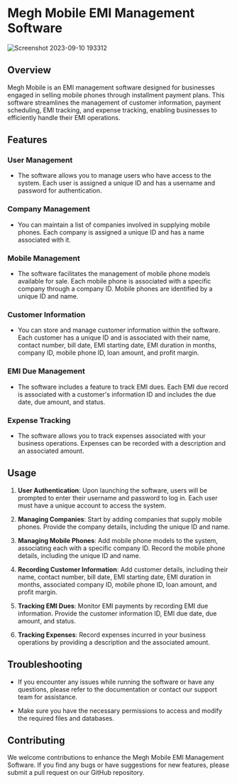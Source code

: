 # Megh Mobile EMI Management Software

![Screenshot 2023-09-10 193312](https://github.com/Jhaveri-Jeet/Megh-Mobile/assets/114752089/33c23533-a8b4-4062-a763-06c8211879a0)

## Overview

Megh Mobile is an EMI management software designed for businesses engaged in selling mobile phones through installment payment plans. This software streamlines the management of customer information, payment scheduling, EMI tracking, and expense tracking, enabling businesses to efficiently handle their EMI operations.

## Features

### User Management

- The software allows you to manage users who have access to the system. Each user is assigned a unique ID and has a username and password for authentication.

### Company Management

- You can maintain a list of companies involved in supplying mobile phones. Each company is assigned a unique ID and has a name associated with it.

### Mobile Management

- The software facilitates the management of mobile phone models available for sale. Each mobile phone is associated with a specific company through a company ID. Mobile phones are identified by a unique ID and name.

### Customer Information

- You can store and manage customer information within the software. Each customer has a unique ID and is associated with their name, contact number, bill date, EMI starting date, EMI duration in months, company ID, mobile phone ID, loan amount, and profit margin.

### EMI Due Management

- The software includes a feature to track EMI dues. Each EMI due record is associated with a customer's information ID and includes the due date, due amount, and status.

### Expense Tracking

- The software allows you to track expenses associated with your business operations. Expenses can be recorded with a description and an associated amount.

## Usage

1. **User Authentication**: Upon launching the software, users will be prompted to enter their username and password to log in. Each user must have a unique account to access the system.

2. **Managing Companies**: Start by adding companies that supply mobile phones. Provide the company details, including the unique ID and name.

3. **Managing Mobile Phones**: Add mobile phone models to the system, associating each with a specific company ID. Record the mobile phone details, including the unique ID and name.

4. **Recording Customer Information**: Add customer details, including their name, contact number, bill date, EMI starting date, EMI duration in months, associated company ID, mobile phone ID, loan amount, and profit margin.

5. **Tracking EMI Dues**: Monitor EMI payments by recording EMI due information. Provide the customer information ID, EMI due date, due amount, and status.

6. **Tracking Expenses**: Record expenses incurred in your business operations by providing a description and the associated amount.

## Troubleshooting

- If you encounter any issues while running the software or have any questions, please refer to the documentation or contact our support team for assistance.

- Make sure you have the necessary permissions to access and modify the required files and databases.

## Contributing

We welcome contributions to enhance the Megh Mobile EMI Management Software. If you find any bugs or have suggestions for new features, please submit a pull request on our GitHub repository.
